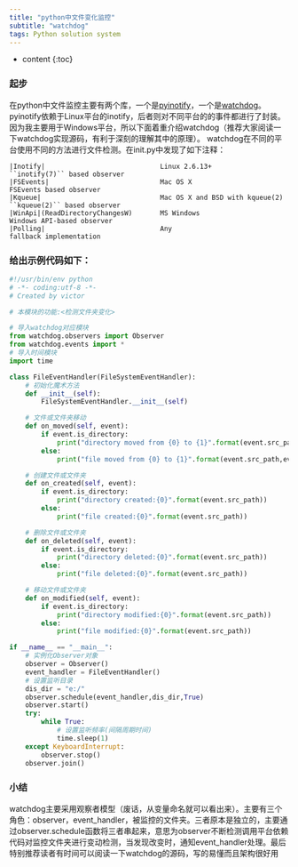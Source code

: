 ```yaml
---
title: "python中文件变化监控"
subtitle: "watchdog"
tags: Python solution system
---
```






* content
{:toc}






### 起步
在python中文件监控主要有两个库，一个是[pyinotify](https://github.com/seb-m/pyinotify/wiki)，一个是[watchdog](http://pythonhosted.org/watchdog/)。pyinotify依赖于Linux平台的inotify，后者则对不同平台的的事件都进行了封装。因为我主要用于Windows平台，所以下面着重介绍watchdog（推荐大家阅读一下watchdog实现源码，有利于深刻的理解其中的原理）。
watchdog在不同的平台使用不同的方法进行文件检测。在init.py中发现了如下注释：

```
|Inotify|                             Linux 2.6.13+                    ``inotify(7)`` based observer
|FSEvents|                            Mac OS X                         FSEvents based observer
|Kqueue|                              Mac OS X and BSD with kqueue(2)  ``kqueue(2)`` based observer
|WinApi|(ReadDirectoryChangesW)       MS Windows                       Windows API-based observer
|Polling|                             Any                              fallback implementation
```
### 给出示例代码如下：
```python
#!/usr/bin/env python
# -*- coding:utf-8 -*-
# Created by victor

# 本模块的功能:<检测文件夹变化>

# 导入watchdog对应模块
from watchdog.observers import Observer
from watchdog.events import *
# 导入时间模块
import time

class FileEventHandler(FileSystemEventHandler):
    # 初始化魔术方法
    def __init__(self):
        FileSystemEventHandler.__init__(self)

    # 文件或文件夹移动
    def on_moved(self, event):
        if event.is_directory:
            print("directory moved from {0} to {1}".format(event.src_path,event.dest_path))
        else:
            print("file moved from {0} to {1}".format(event.src_path,event.dest_path))

    # 创建文件或文件夹
    def on_created(self, event):
        if event.is_directory:
            print("directory created:{0}".format(event.src_path))
        else:
            print("file created:{0}".format(event.src_path))

    # 删除文件或文件夹
    def on_deleted(self, event):
        if event.is_directory:
            print("directory deleted:{0}".format(event.src_path))
        else:
            print("file deleted:{0}".format(event.src_path))

    # 移动文件或文件夹
    def on_modified(self, event):
        if event.is_directory:
            print("directory modified:{0}".format(event.src_path))
        else:
            print("file modified:{0}".format(event.src_path))

if __name__ == "__main__":
    # 实例化Observer对象
    observer = Observer()
    event_handler = FileEventHandler()
    # 设置监听目录
    dis_dir = "e:/"
    observer.schedule(event_handler,dis_dir,True)
    observer.start()
    try:
        while True:
            # 设置监听频率(间隔周期时间)
            time.sleep(1)
    except KeyboardInterrupt:
        observer.stop()
    observer.join()
```
### 小结
watchdog主要采用观察者模型（废话，从变量命名就可以看出来）。主要有三个角色：observer，event_handler，被监控的文件夹。三者原本是独立的，主要通过observer.schedule函数将三者串起来，意思为observer不断检测调用平台依赖代码对监控文件夹进行变动检测，当发现改变时，通知event_handler处理。最后特别推荐读者有时间可以阅读一下watchdog的源码，写的易懂而且架构很好用
